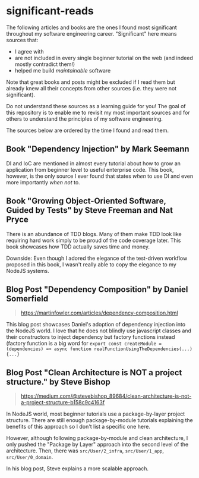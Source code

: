# significant-reads

The following articles and books are the ones I found most significant throughout my software engineering career.
"Significant" here means sources that:

- I agree with
- are not included in every single beginner tutorial on the web (and indeed mostly contradict them!)
- helped me build _maintainable_ software

Note that great books and posts might be excluded if I read them but already knew all their concepts from other sources (i.e. they were not significant). 

Do not understand these sources as a learning guide for you!
The goal of this repository is to enable me to revisit my most important sources and for others to understand the principles of my software engineering.

The sources below are ordered by the time I found and read them.

## Book "Dependency Injection" by Mark Seemann
<!-- Found and read mid 2022 -->
DI and IoC are mentioned in almost every tutorial about how to grow an application from beginner level to useful enterprise code.
This book, however, is the only source I ever found that states _when_ to use DI and even more importantly _when not_ to.

## Book "Growing Object-Oriented Software, Guided by Tests" by Steve Freeman and Nat Pryce
There is an abundance of TDD blogs.
Many of them make TDD look like requiring hard work simply to be proud of the code coverage later.
This book showcases how TDD actually saves time and money.

Downside: Even though I adored the elegance of the test-driven workflow proposed in this book, I wasn't really able to copy the elegance to my NodeJS systems.

## Blog Post "Dependency Composition" by Daniel Somerfield
> https://martinfowler.com/articles/dependency-composition.html

This blog post showcases Daniel's adoption of dependency injection into the NodeJS world.
I love that he does not blindly use javascript classes and their constructors to inject dependency but factory functions instead (factory function is a big word for `export const createModule = (dependencies) => async function realFunctionUsingTheDependencies(...) {...}`

## Blog Post "Clean Architecture is NOT a project structure." by Steve Bishop
> https://medium.com/@stevebishop_89684/clean-architecture-is-not-a-project-structure-b158c9c4163f

In NodeJS world, most beginner tutorials use a package-by-layer project structure.
There are still enough package-by-module tutorials explaining the benefits of this approach so I don't list a specific one here.

However, although following package-by-module and clean architecture, I only pushed the "Package by Layer" approach into the second level of the architecture.
Then, there was `src/User/2_infra`, `src/User/1_app`, `src/User/0_domain`.

In his blog post, Steve explains a more scalable approach.


